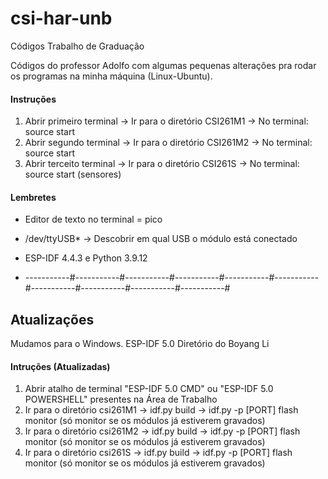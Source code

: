 # csi-har-unb
Códigos Trabalho de Graduação

Códigos do professor Adolfo com algumas pequenas alterações pra rodar os programas na minha máquina (Linux-Ubuntu).

#### Instruções
1. Abrir primeiro terminal -> Ir para o diretório CSI261M1 -> No terminal: source start
2. Abrir segundo terminal -> Ir para o diretório CSI261M2 -> No terminal: source start 
3. Abrir terceito terminal -> Ir para o diretório CSI261S -> No terminal: source start (sensores)

#### Lembretes
* Editor de texto no terminal = pico
* /dev/ttyUSB* -> Descobrir em qual USB o módulo está conectado
* ESP-IDF 4.4.3 e Python 3.9.12

* -----------#-----------#-----------#-----------#-----------#-----------#-----------#-----------#-----------#-----------#
## Atualizações
Mudamos para o Windows.
ESP-IDF 5.0
Diretório do Boyang Li

#### Intruções (Atualizadas)
1. Abrir atalho de terminal "ESP-IDF 5.0 CMD" ou "ESP-IDF 5.0 POWERSHELL" presentes na Área de Trabalho
2. Ir para o diretório csi261M1
   -> idf.py build
   -> idf.py -p [PORT] flash monitor (só monitor se os módulos já estiverem gravados)
3. Ir para o diretório csi261M2
   -> idf.py build
   -> idf.py -p [PORT] flash monitor (só monitor se os módulos já estiverem gravados)
4. Ir para o diretório csi261S
   -> idf.py build
   -> idf.py -p [PORT] flash monitor (só monitor se os módulos já estiverem gravados)
